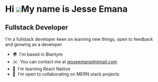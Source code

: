 Hi ![](https://user-images.githubusercontent.com/18350557/176309783-0785949b-9127-417c-8b55-ab5a4333674e.gif)My name is Jesse Emana
===================================================================================================================================

Fullstack Developer
-------------------

I'm a fullstack developer keen on learning new things, open to feedback and growing as a developer. 

* 🌍  I'm based in Blantyre
* ✉️  You can contact me at [jesseemana@gmail.com](mailto:jesseemana@gmail.com)
* 🧠  I'm learning React Natiive
* 🤝  I'm open to collaborating on MERN stack projects
